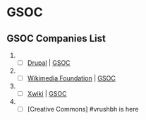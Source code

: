 # GSOC
## GSOC Companies List

1. - [ ] [Drupal](https://www.drupal.org/) | [GSOC](https://summerofcode.withgoogle.com/archive/2022/organizations/drupal-association)
2. - [ ] [Wikimedia Foundation](http://wikimediafoundation.org/) | [GSOC](https://summerofcode.withgoogle.com/archive/2022/organizations/wikimedia-foundation)
3. - [ ] [Xwiki](https://www.xwiki.org/) | [GSOC](https://summerofcode.withgoogle.com/archive/2022/organizations/xwiki)
4. - [ ] [Creative Commons]
#vrushbh is here
